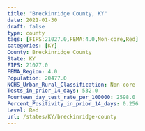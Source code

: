 ```yaml
---
title: "Breckinridge County, KY"
date: 2021-01-30
draft: false
type: county
tags: [FIPS:21027.0,FEMA:4.0,Non-core,Red]
categories: [KY]
County: Breckinridge County
State: KY
FIPS: 21027.0
FEMA_Region: 4.0
Population: 20477.0
NCHS_Urban_Rural_Classification: Non-core
Tests_in_prior_14_days: 532.0
Fourteen_day_test_rate_per_100000: 2598.0
Percent_Positivity_in_prior_14_days: 0.256
Level: Red
url: /states/KY/breckinridge-county
---
```



